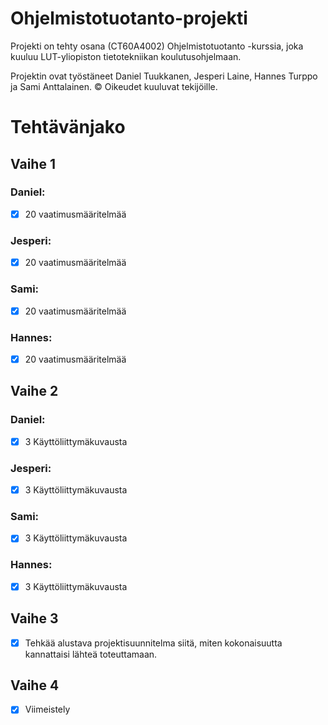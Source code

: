 # Ohjelmistotuotanto-projekti
Projekti on tehty osana (CT60A4002) Ohjelmistotuotanto -kurssia, joka kuuluu LUT-yliopiston tietotekniikan koulutusohjelmaan.

Projektin ovat työstäneet Daniel Tuukkanen, Jesperi Laine, Hannes Turppo ja Sami Anttalainen. © Oikeudet kuuluvat tekijöille.

# Tehtävänjako
## Vaihe 1
### Daniel:
- [x] 20 vaatimusmääritelmää
### Jesperi:
- [x] 20 vaatimusmääritelmää
### Sami:
- [x] 20 vaatimusmääritelmää
### Hannes:
- [x] 20 vaatimusmääritelmää

## Vaihe 2
### Daniel:
- [x] 3 Käyttöliittymäkuvausta 
### Jesperi:
- [x] 3 Käyttöliittymäkuvausta 
### Sami:
- [x] 3 Käyttöliittymäkuvausta 
### Hannes:
- [x] 3 Käyttöliittymäkuvausta 

## Vaihe 3
- [x] Tehkää alustava projektisuunnitelma siitä, miten kokonaisuutta kannattaisi lähteä toteuttamaan.

## Vaihe 4
- [x] Viimeistely
